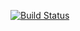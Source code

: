 [![Build Status](https://travis-ci.org/sweetmentor/my-ecommerce-app.svg)](https://travis-ci.org/sweetmentor/my-ecommerce-app)
